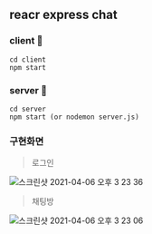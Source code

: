 reacr express chat 
-------
### client 📁
```
cd client
npm start
```

### server 📁
```
cd server
npm start (or nodemon server.js)
```

### 구현화면 
> 로그인

![스크린샷 2021-04-06 오후 3 23 36](https://user-images.githubusercontent.com/62641007/113667770-37599c80-96ec-11eb-9347-3b042a29fb9c.png)
> 채팅방

![스크린샷 2021-04-06 오후 3 23 06](https://user-images.githubusercontent.com/62641007/113667858-56f0c500-96ec-11eb-8c29-e230e6c759c2.png)
